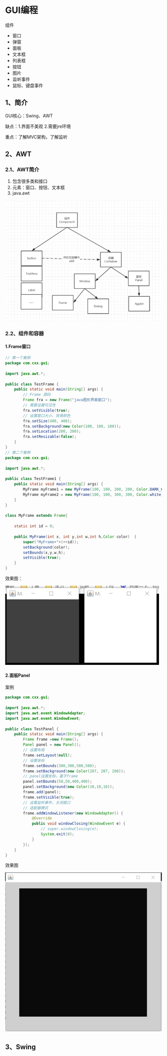 # GUI编程

组件

- 窗口
- 弹窗
- 面板
- 文本框
- 列表框
- 按钮
- 图片
- 监听事件
- 鼠标、键盘事件

## 1、简介

GUI核心：Swing、AWT

缺点：1.界面不美观 2.需要jre环境

重点：了解MVC架构，了解监听

## 2、AWT

### 2.1、AWT简介

1. 包含很多类和接口
2. 元素：窗口、按钮、文本框
3. java.awt

![image-20220723105137112](image/image-20220723105137112.png)

### 2.2、组件和容器

#### 1.Frame窗口

```java
// 第一个案例
package com.cxx.gui;

import java.awt.*;

public class TestFrame {
    public static void main(String[] args) {
        // Frame 源码
        Frame fra = new Frame("java图形界面窗口");
        // 需要设置可见性
        fra.setVisible(true);
        // 设置窗口大小、背景颜色
        fra.setSize(400, 400);
        fra.setBackground(new Color(100, 100, 100));
        fra.setLocation(200, 200);
        fra.setResizable(false);
    }
}
// 第二个案例
package com.cxx.gui;

import java.awt.*;

public class TestFrame1 {
    public static void main(String[] args) {
        MyFrame myFrame1 = new MyFrame(100, 100, 200, 200, Color.DARK_GRAY);
        MyFrame myFrame2 = new MyFrame(100, 100, 300, 300, Color.white);
    }
}

class MyFrame extends Frame{

    static int id = 0;

    public MyFrame(int x, int y,int w,int h,Color color)  {
        super("MyFrame+"+(++id));
        setBackground(color);
        setBounds(x,y,w,h);
        setVisible(true);
    }
}
```

效果图：

![image-20220723113807296](image/image-20220723113807296.png)

####  2.面板Panel

案例

```java
package com.cxx.gui;

import java.awt.*;
import java.awt.event.WindowAdapter;
import java.awt.event.WindowEvent;

public class TestPanel {
    public static void main(String[] args) {
        Frame frame =new Frame();
        Panel panel = new Panel();
        // 设置布局
        frame.setLayout(null);
        // 设置坐标
        frame.setBounds(300,300,500,500);
        frame.setBackground(new Color(207, 207, 208));
        // panel设置坐标，基于frame
        panel.setBounds(50,50,400,400);
        panel.setBackground(new Color(10,10,10));
        frame.add(panel);
        frame.setVisible(true);
        // 设置监听事件，关闭窗口
        // 适配器模式
        frame.addWindowListener(new WindowAdapter() {
            @Override
            public void windowClosing(WindowEvent e) {
                // super.windowClosing(e);
                System.exit(0);
            }
        });
    }
}
```

效果图

![image-20220723135342194](image/image-20220723135342194.png)

## 3、Swing